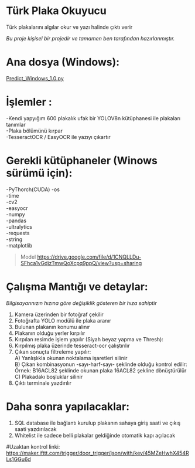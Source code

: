 # Türk Plaka Okuyucu
Türk plakalarını algılar okur ve yazı halinde çıktı verir 

*Bu proje kişisel bir projedir ve tamamen ben tarafından hazırlanmıştır.*
# Ana dosya (Windows):
[Predict_Windows_1.0.py](https://github.com/emrs6/TurkPlakaOkuyucu/blob/main/Predict_Windows_1.0.py)

# İşlemler :
  -Kendi yapyığım 600 plakalık ufak bir YOLOV8n kütüphanesi ile plakaları tanımlar<br/>
  -Plaka bölümünü kırpar<br/>
  -TesseractOCR / EasyOCR ile yazıyı çıkartır<br/>

# Gerekli kütüphaneler (Winows sürümü için):
  -PyThorch(CUDA)
  -os<br/>
  -time<br/>
  -cv2<br/>
  -easyocr<br/>
  -numpy<br/>
  -pandas<br/>
  -ultralytics<br/>
  -requests<br/>
  -string<br/>
  -matplotlib<br/>
>   Model https://drive.google.com/file/d/1CNQLLDu-SFhca1vGdjzTmwQoXcpq9ppQ/view?usp=sharing<br/>

# Çalışma Mantığı ve detaylar:
  *Bilgisayarınızın hızına göre değişiklik gösteren bir hıza sahiptir*
  1) Kamera üzerinden bir fotoğraf çekilir
  2) Fotoğrafta YOLO modülü ile plaka aranır
  3) Bulunan plakanın konumu alınır
  4) Plakanın olduğu yerler kırpılır
  5) Kırpılan resimde işlem yapılır (Siyah beyaz yapma ve Thresh):
  6) Kırpılmış plaka üzerinde tesseract-ocr çalıştırılır
  7) Çıkan sonuçta filtreleme yapılır:<br/>
    A) Yanlışlıkla okunan noktalama işaretleri silinir<br/>
    B) Çıkan kombinasyonun -sayı-harf-sayı- şeklinde olduğu kontrol edilir:<br/>
       Örnek: B16ACL82 şeklinde okunan plaka 16ACL82 şekline dönüştürülür<br/>
    C) Plakadakı boşluklar silinir<br/>
  8) Çıktı terminale yazdırılır
  
# Daha sonra yapılacaklar:
  1) SQL database ile bağlantı kurulup plakanın sahaya giriş saati ve çıkış saati yazdırılacak
  2) Whitelist ile sadece belli plakalar geldiğinde otomatik kapı açılacak


#Uzaktan kontrol linki:
  https://maker.ifttt.com/trigger/door_trigger/json/with/key/45MZeHwhX454RLs1GGu6d

